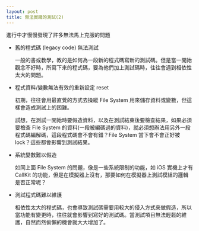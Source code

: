```yaml
---
layout: post
title: 無法實踐的測試(2)
---
```


進行中才慢慢發現了許多無法馬上克服的問題

- 舊的程式碼 (legacy code) 無法測試

  一般的書或教學，教的是如何為一段新的程式碼寫新的測試碼。但是當一開始觀念不好時，所寫下來的程式碼，要為他們加上測試碼時，往往會遇到相依性太大的問題。

- 程式資料/變數無法有效的重新設定 reset

  初期，往往會用最直覺的方式去操縱 File System 用來儲存資料或變數，但這樣會造成測試上的困難。

  試想，在測試一開始時要假造資料，以及在測試結束後要檢查結果，如果必須要檢查 File System 的資料(一段被編碼過的資料)，就必須想辦法用另外一段程式碼編解碼，這段程式碼會不會有錯？File System 當下會不會正好被 lock？這些都會影響到測試結果。

- 系統變數難以假造

  如同上面 File System 的問題，像是一些系統限制的功能，如 iOS 實機上才有 CallKit 的功能，但是在模擬器上沒有，那要如何在模擬器上測試模組的邏輯是否正常呢？

- 測試程式碼難以維護

  相依性太大的程式碼，也會導致測試碼需要用較大的侵入方式來做假造，所以當功能有變更時，往往就會影響到寫好的測試碼。當測試項目無法輕鬆的維護，自然而然偷懶的機會就大大增加了。
